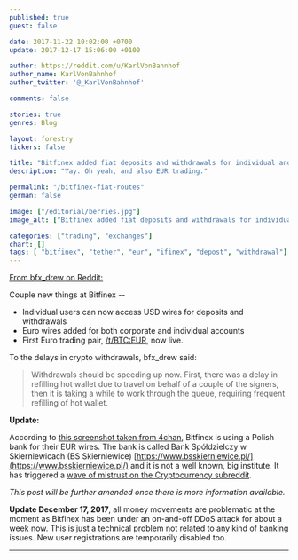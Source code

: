 ```yaml
---
published: true
guest: false

date: 2017-11-22 10:02:00 +0700
update: 2017-12-17 15:06:00 +0100

author: https://reddit.com/u/KarlVonBahnhof
author_name: KarlVonBahnhof
author_twitter: '@_KarlVonBahnhof'

comments: false

stories: true
genres: Blog

layout: forestry
tickers: false

title: "Bitfinex added fiat deposits and withdrawals for individual and corporate accounts."
description: "Yay. Oh yeah, and also EUR trading."

permalink: "/bitfinex-fiat-routes"
german: false

image: ["/editorial/berries.jpg"]
image_alt: ["Bitfinex added fiat deposits and withdrawals for individual and corporate accounts. Berries image via Pexels."]

categories: ["trading", "exchanges"]
chart: []
tags: [ "bitfinex", "tether", "eur", "ifinex", "depost", "withdrawal"]
---
```


[From bfx_drew on Reddit:](https://www.reddit.com/r/BitcoinMarkets/comments/7ef1bo/daily_discussion_tuesday_november_21_2017/dq63pqt/)

Couple new things at Bitfinex --

* Individual users can now access USD wires for deposits and withdrawals
* Euro wires added for both corporate and individual accounts
* First Euro trading pair, [/t/BTC:EUR](https://www.bitfinex.com/t/BTC:EUR/?refcode=5egV78YtlC), now live.

To the delays in crypto withdrawals, bfx_drew said:

> Withdrawals should be speeding up now. First, there was a delay in refilling hot wallet due to travel on behalf of a couple of the signers, then it is taking a while to work through the queue, requiring frequent refilling of hot wallet.

**Update:**

According to [this screenshot taken from 4chan](https://image.prntscr.com/image/M3xDGd1kRbuN2Nue214ULg.png), Bitfinex is using a Polish bank for their EUR wires. The bank is called Bank Spółdzielczy w Skierniewicach (BS Skierniewice) [https://www.bsskierniewice.pl/](https://www.bsskierniewice.pl/) and it is not a well known, big institute. It has triggered a [wave of mistrust on the Cryptocurrency subreddit](https://www.reddit.com/r/CryptoCurrency/comments/7entmf/upvote_gtfo_of_bitfinex_and_maybe_bitcoin_in/).

*This post will be further amended once there is more information available.*

**Update December 17, 2017**, all money movements are problematic at the moment as Bitfinex has been under an on-and-off DDoS attack for about a week now. This is just a technical problem not related to any kind of banking issues. New user registrations are temporarily disabled too.

________________________
